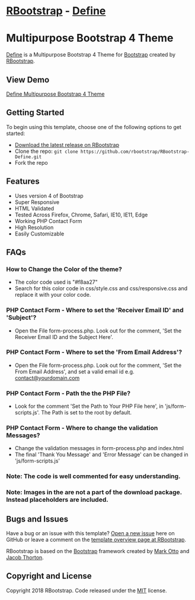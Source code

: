 # [RBootstrap](http://rbootstrap.com/) - [Define](http://rbootstrap.com/define/)

# Multipurpose Bootstrap 4 Theme

[Define](http://rbootstrap.com/define/) is a Multipurpose Bootstrap 4 Theme for [Bootstrap](http://getbootstrap.com/) created by [RBootstrap](http://rbootstrap.com/).

## View Demo

[Define Multipurpose Bootstrap 4 Theme](https://rbootstrap.github.io/define/)

## Getting Started

To begin using this template, choose one of the following options to get started:
* [Download the latest release on RBootstrap](http://rbootstrap.com/define/)
* Clone the repo: `git clone https://github.com/rbootstrap/RBootstrap-Define.git`
* Fork the repo

## Features
* Uses version 4 of Bootstrap
* Super Responsive
* HTML Validated
* Tested Across Firefox, Chrome, Safari, IE10, IE11, Edge
* Working PHP Contact Form
* High Resolution
* Easily Customizable

## FAQs
### How to Change the Color of the theme?
* The color code used is "#f8aa27"
* Search for this color code in css/style.css and css/responsive.css and replace it with your color code.

### PHP Contact Form - Where to set the 'Receiver Email ID' and 'Subject'?
* Open the File form-process.php. Look out for the comment, 'Set the Receiver Email ID and the Subject Here'.

### PHP Contact Form - Where to set the 'From Email Address'?
* Open the File form-process.php. Look out for the comment, 'Set the From Email Address', and set a valid email id e.g.
contact@yourdomain.com

### PHP Contact Form - Path the the PHP File?
* Look for the comment 'Set the Path to Your PHP File here', in 'js/form-scripts.js'. The Path is set to the root by default.

### PHP Contact Form - Where to change the validation Messages?
* Change the validation messages in form-process.php and index.html
* The final 'Thank You Message' and 'Error Message' can be changed in 'js/form-scripts.js'

### Note: The code is well commented for easy understanding.

### Note: Images in the are not a part of the download package. Instead placeholders are included. 

## Bugs and Issues

Have a bug or an issue with this template? [Open a new issue](https://github.com/rbootstrap/RBootstrap-Define/issues) here on GitHub or leave a comment on the [template overview page at RBootstrap](http://rbootstrap.com/define/).

RBootstrap is based on the [Bootstrap](http://getbootstrap.com/) framework created by [Mark Otto](https://twitter.com/mdo) and [Jacob Thorton](https://twitter.com/fat).

## Copyright and License

Copyright 2018 RBootstrap. Code released under the [MIT](https://github.com/rbootstrap/RBootstrap-Define/blob/master/LICENSE) license.
